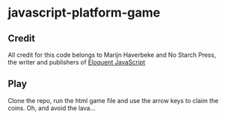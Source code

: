 # javascript-platform-game

## Credit

All credit for this code belongs to Marijn Haverbeke and No Starch Press, the writer and publishers of [Eloquent JavaScript](https://eloquentjavascript.net/)

## Play

Clone the repo, run the html game file and use the arrow keys to claim the coins. Oh, and avoid the lava...